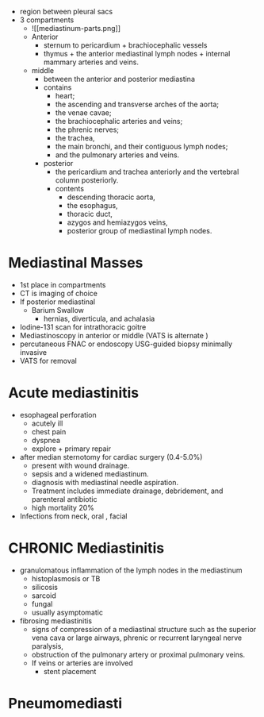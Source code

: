 * region between pleural sacs 
* 3 compartments 
	* ![[mediastinum-parts.png]]
	* Anterior 
		* sternum to pericardium + brachiocephalic vessels 
		* thymus + the anterior mediastinal lymph nodes + internal mammary arteries and veins.
	* middle 
		* between the anterior and posterior mediastina
		* contains
			* heart; 
			* the ascending and transverse arches of the aorta; 
			* the venae cavae;
			* the brachiocephalic arteries and veins; 
			* the phrenic nerves; 
			* the trachea,
			* the main bronchi, and their contiguous lymph nodes;
			* and the pulmonary arteries and veins. 
		* posterior 
			* the pericardium and trachea anteriorly and the vertebral column posteriorly. 
			* contents 
				* descending thoracic aorta, 
				* the esophagus, 
				* thoracic duct, 
				* azygos and hemiazygos veins, 
				* posterior group of mediastinal lymph nodes.
# Mediastinal Masses 
* 1st place in compartments 
* CT is imaging of choice 
* If posterior mediastinal 
	* Barium Swallow 
		* hernias, diverticula, and achalasia
* Iodine-131 scan for intrathoracic goitre 
* Mediastinoscopy in anterior or middle (VATS is alternate ) 
* percutaneous FNAC or endoscopy USG-guided biopsy minimally invasive 
* VATS for removal 

# Acute mediastinitis 
* esophageal perforation
	* acutely ill 
	* chest pain 
	* dyspnea 
	* explore + primary repair 
*  after median sternotomy for cardiac surgery (0.4-5.0%)
	* present with wound drainage. 
	* sepsis and a widened mediastinum. 
	* diagnosis with mediastinal needle aspiration. 
	* Treatment includes immediate drainage, debridement, and parenteral antibiotic
	* high mortality 20% 
* Infections from neck, oral , facial 
# CHRONIC Mediastinitis 
* granulomatous inflammation of the lymph nodes in the mediastinum 
	* histoplasmosis or TB 
	* silicosis 
	* sarcoid 
	* fungal 
	* usually asymptomatic 
* fibrosing mediastinitis 
	* signs of compression of a mediastinal structure such as the superior vena cava or large airways, phrenic or recurrent laryngeal nerve paralysis,
	* obstruction of the pulmonary artery or proximal pulmonary veins.
	* If veins or arteries are involved 
		* stent placement 
# Pneumomediasti

